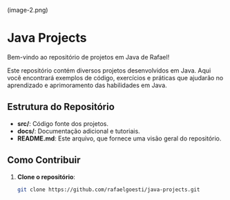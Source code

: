 (image-2.png)
# Java Projects

Bem-vindo ao repositório de projetos em Java de Rafael!

Este repositório contém diversos projetos desenvolvidos em Java. Aqui você encontrará exemplos de código, exercícios e práticas que ajudarão no aprendizado e aprimoramento das habilidades em Java.

## Estrutura do Repositório

- **src/**: Código fonte dos projetos.
- **docs/**: Documentação adicional e tutoriais.
- **README.md**: Este arquivo, que fornece uma visão geral do repositório.

## Como Contribuir

1. **Clone o repositório**:
   ```bash
   git clone https://github.com/rafaelgoesti/java-projects.git